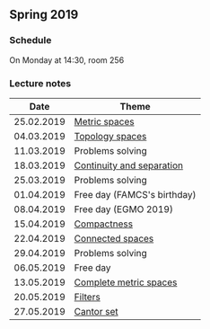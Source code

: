 ## Spring 2019

### Schedule

On Monday at 14:30, room 256

### Lecture notes

Date | Theme
---- | -----
25.02.2019 | [Metric spaces](./spring-2019/notes/lec_1.pdf)
04.03.2019 | [Topology spaces](./spring-2019/notes/lec_2.pdf)
11.03.2019 | Problems solving
18.03.2019 | [Continuity and separation](./spring-2019/notes/lec_3.pdf)
25.03.2019 | Problems solving
01.04.2019 | Free day (FAMCS's birthday)
08.04.2019 | Free day (EGMO 2019)
15.04.2019 | [Compactness](./spring-2019/notes/lec_4.pdf)
22.04.2019 | [Connected spaces](./spring-2019/notes/lec_5.pdf)
29.04.2019 | Problems solving
06.05.2019 | Free day
13.05.2019 | [Complete metric spaces](./spring-2019/notes/lec_6.pdf)
20.05.2019 | [Filters](./spring-2019/notes/lec_7.pdf)
27.05.2019 | [Cantor set](./spring-2019/notes/lec_8.pdf)
